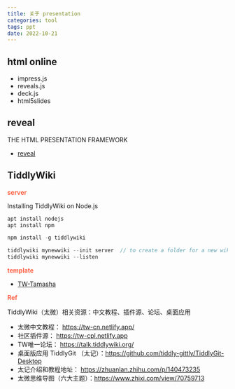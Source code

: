 ```yaml
---
title: 关于 presentation
categories: tool
tags: ppt
date: 2022-10-21
---
```


## html online

- impress.js
- reveals.js
- deck.js
- html5slides


## reveal

THE HTML PRESENTATION FRAMEWORK
- [reveal](https://revealjs.com/)

## TiddlyWiki

**<font color='Tomato'>server</font>**

Installing TiddlyWiki on Node.js

```js
apt install nodejs
apt install npm

npm install -g tiddlywiki

tiddlywiki mynewwiki --init server  // to create a folder for a new wiki that includes server-related components
tiddlywiki mynewwiki --listen
```

**<font color='Tomato'>template</font>**

- [TW-Tamasha](https://kookma.github.io/TW-Tamasha/)


**<font color='Tomato'>Ref</font>**

TiddlyWiki（太微）相关资源：中文教程、插件源、论坛、桌面应用

- 太微中文教程： https://tw-cn.netlify.app/
- 社区插件源： https://tw-cpl.netlify.app
- TW唯一论坛： https://talk.tiddlywiki.org/
- 桌面版应用 TiddlyGit （太记）：https://github.com/tiddly-gittly/TiddlyGit-Desktop
- 太记介绍和教程地址： https://zhuanlan.zhihu.com/p/140473235
- 太微思维导图（六大主题）：https://www.zhixi.com/view/70759713

